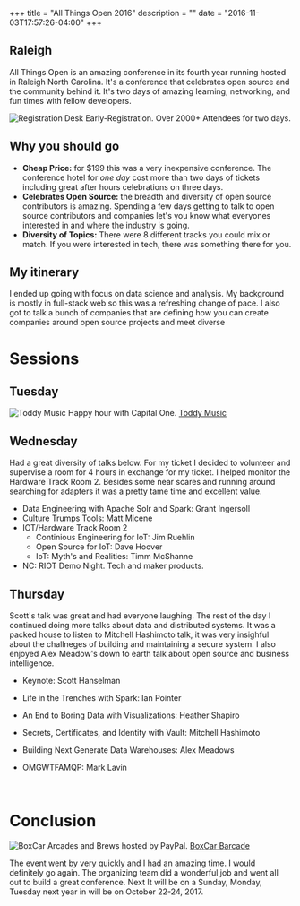 +++
title = "All Things Open 2016"
description = ""
date = "2016-11-03T17:57:26-04:00"
+++

## Raleigh
All Things Open is an amazing conference in its fourth year running hosted in Raleigh North Carolina. It's a conference that celebrates open source and the community behind it. It's two days of amazing learning, networking, and fun times with fellow developers.

![Registration Desk](/allthingsopen/all-things-open.jpg)
Early-Registration. Over 2000+ Attendees for two days.

## Why you should go
- **Cheap Price:** for $199 this was a very inexpensive conference. The conference hotel for *one day* cost more than two days of tickets including great after hours celebrations on three days.
- **Celebrates Open Source:** the breadth and diversity of open source contributors is amazing. Spending a few days getting to talk to open source contributors and companies let's you know what everyones interested in and where the industry is going.
- **Diversity of Topics:** There were 8 different tracks you could mix or match. If you were interested in tech, there was something there for you.



My itinerary
---
I ended up going with focus on data science and analysis. My background is mostly in full-stack web so this was a refreshing change of pace. I also got to talk a bunch of companies that are defining how you can create companies around open source projects and meet diverse <developers class=""></developers>


Sessions
===
## Tuesday

![Toddy Music](/allthingsopen/all-things-open.gif)
Happy hour with Capital One. [Toddy Music](https://twitter.com/Totty_Music)

Wednesday
---
Had a great diversity of talks below. For my ticket I decided to volunteer and supervise a room for 4 hours in exchange for my ticket. I helped monitor the Hardware Track Room 2. Besides some near scares and running around searching for adapters it was a pretty tame time and excellent value.


- Data Engineering with Apache Solr and Spark: Grant Ingersoll
- Culture Trumps Tools: Matt Micene
- IOT/Hardware Track Room 2
    - Continious Engineering for IoT: Jim Ruehlin
    - Open Source for IoT: Dave Hoover
    - IoT: Myth's and Realities: Timm McShanne
- NC: RIOT Demo Night. Tech and maker products.

Thursday
---
Scott's talk was great and had everyone laughing. The rest of the day I continued doing more talks about data and distributed systems. It was a packed house to listen to Mitchell Hashimoto talk, it was very insighful about the challneges of building and maintaining a secure system. I also enjoyed Alex Meadow's down to earth talk about open source and business intelligence.

- Keynote: Scott Hanselman
- Life in the Trenches with Spark: Ian Pointer
- An End to Boring Data with Visualizations: Heather Shapiro
- Secrets, Certificates, and Identity with Vault: Mitchell Hashimoto
- Building Next Generate Data Warehouses: Alex Meadows
- OMGWTFAMQP: Mark Lavin

    <br/>

Conclusion
===
![BoxCar](/allthingsopen/all-things-open-2.jpg)
Arcades and Brews hosted by PayPal. [BoxCar Barcade](https://theboxcarbar.com/)

The event went by very quickly and I had an amazing time. I would definitely go again. The organizing team did a wonderful job and went all out to build a great conference. Next  It will be on a Sunday, Monday, Tuesday next year in will be on October 22-24, 2017.



